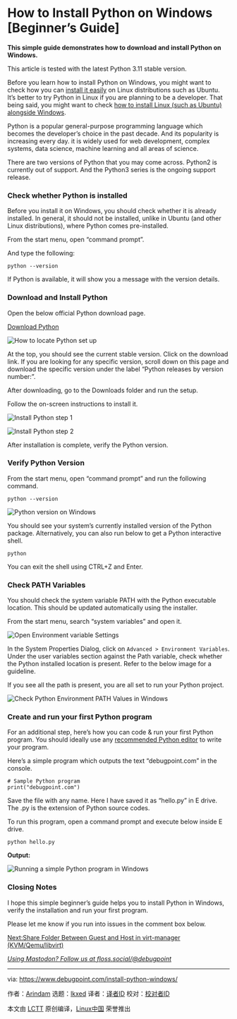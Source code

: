 [#]: subject: "How to Install Python on Windows [Beginner’s Guide]"
[#]: via: "https://www.debugpoint.com/install-python-windows/"
[#]: author: "Arindam https://www.debugpoint.com/author/admin1/"
[#]: collector: "lkxed"
[#]: translator: " "
[#]: reviewer: " "
[#]: publisher: " "
[#]: url: " "

How to Install Python on Windows [Beginner’s Guide]
======

**This simple guide demonstrates how to download and install Python on Windows.**

This article is tested with the latest Python 3.11 stable version.

Before you learn how to install Python on Windows, you might want to check how you can [install it easily][1] on Linux distributions such as Ubuntu. It’s better to try Python in Linux if you are planning to be a developer. That being said, you might want to check [how to install Linux (such as Ubuntu) alongside Windows][2].

Python is a popular general-purpose programming language which becomes the developer’s choice in the past decade. And its popularity is increasing every day. it is widely used for web development, complex systems, data science, machine learning and all areas of science.

There are two versions of Python that you may come across. Python2 is currently out of support. And the Python3 series is the ongoing support release.

### Check whether Python is installed

Before you install it on Windows, you should check whether it is already installed. In general, it should not be installed, unlike in Ubuntu (and other Linux distributions), where Python comes pre-installed.

From the start menu, open “command prompt”.

And type the following:

```
python --version
```

If Python is available, it will show you a message with the version details.

### Download and Install Python

Open the below official Python download page.

[Download Python][3]

![How to locate Python set up][4]

At the top, you should see the current stable version. Click on the download link. If you are looking for any specific version, scroll down on this page and download the specific version under the label “Python releases by version number:”.

After downloading, go to the Downloads folder and run the setup.

Follow the on-screen instructions to install it.

![Install Python step 1][5]

![Install Python step 2][6]

After installation is complete, verify the Python version.

### Verify Python Version

From the start menu, open “command prompt” and run the following command.

```
python --version
```

![Python version on Windows][7]

You should see your system’s currently installed version of the Python package. Alternatively, you can also run below to get a Python interactive shell.

```
python
```

You can exit the shell using CTRL+Z and Enter.

### Check PATH Variables

You should check the system variable PATH with the Python executable location. This should be updated automatically using the installer.

From the start menu, search “system variables” and open it.

![Open Environment variable Settings][8]

In the System Properties Dialog, click on `Advanced > Environment Variables`. Under the user variables section against the Path variable, check whether the Python installed location is present. Refer to the below image for a guideline.

If you see all the path is present, you are all set to run your Python project.

![Check Python Environment PATH Values in Windows][9]

### Create and run your first Python program

For an additional step, here’s how you can code & run your first Python program. You should ideally use any [recommended Python editor][10] to write your program.

Here’s a simple program which outputs the text “debugpoint.com” in the console.

```
# Sample Python program
print("debugpoint.com")
```

Save the file with any name. Here I have saved it as “hello.py” in E drive. The .py is the extension of Python source codes.

To run this program, open a command prompt and execute below inside E drive.

```
python hello.py
```

**Output:**

![Running a simple Python program in Windows][11]

### Closing Notes

I hope this simple beginner’s guide helps you to install Python in Windows, verify the installation and run your first program.

Please let me know if you run into issues in the comment box below.

[Next:Share Folder Between Guest and Host in virt-manager (KVM/Qemu/libvirt)][12]

[_Using Mastodon? Follow us at floss.social/@debugpoint_][13]

--------------------------------------------------------------------------------

via: https://www.debugpoint.com/install-python-windows/

作者：[Arindam][a]
选题：[lkxed][b]
译者：[译者ID](https://github.com/译者ID)
校对：[校对者ID](https://github.com/校对者ID)

本文由 [LCTT](https://github.com/LCTT/TranslateProject) 原创编译，[Linux中国](https://linux.cn/) 荣誉推出

[a]: https://www.debugpoint.com/author/admin1/
[b]: https://github.com/lkxed
[1]: https://www.debugpoint.com/install-python-3-11-ubuntu/
[2]: https://www.debugpoint.com/complete-guide-how-dual-boot-ubuntu-windows/
[3]: https://www.python.org/downloads/
[4]: https://www.debugpoint.com/wp-content/uploads/2023/01/How-to-locate-Python-set-up.jpg
[5]: https://www.debugpoint.com/wp-content/uploads/2023/01/Install-Python-step-1.jpg
[6]: https://www.debugpoint.com/wp-content/uploads/2023/01/Install-Python-step-2.jpg
[7]: https://www.debugpoint.com/wp-content/uploads/2023/01/Python-version-on-Windows.jpg
[8]: https://www.debugpoint.com/wp-content/uploads/2023/01/Open-Environment-variable-Settings.jpg
[9]: https://www.debugpoint.com/wp-content/uploads/2023/01/Check-Python-Environment-PATH-Values-in-Windows.jpg
[10]: https://www.debugpoint.com/5-best-python-ide-code-editor/
[11]: https://www.debugpoint.com/wp-content/uploads/2023/01/Running-a-simple-Python-program-in-Windows.jpg
[12]: https://www.debugpoint.com/share-folder-virt-manager/
[13]: https://floss.social/@debugpoint
